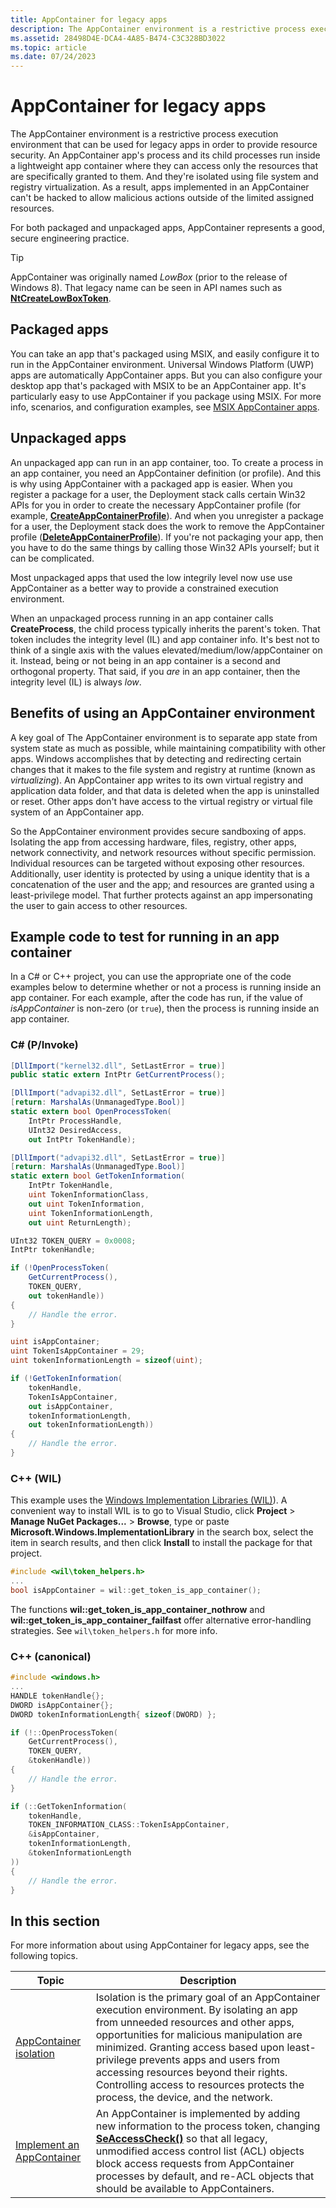 ```yaml
---
title: AppContainer for legacy apps
description: The AppContainer environment is a restrictive process execution environment that can be used for legacy apps in order to provide resource security.
ms.assetid: 28498D4E-DCA4-4A85-B474-C3C328BD3022
ms.topic: article
ms.date: 07/24/2023
---
```


# AppContainer for legacy apps

The AppContainer environment is a restrictive process execution environment that can be used for legacy apps in order to provide resource security. An AppContainer app's process and its child processes run inside a lightweight app container where they can access only the resources that are specifically granted to them. And they're isolated using file system and registry virtualization. As a result, apps implemented in an AppContainer can't be hacked to allow malicious actions outside of the limited assigned resources.

For both packaged and unpackaged apps, AppContainer represents a good, secure engineering practice.

> [!TIP]
> AppContainer was originally named *LowBox* (prior to the release of Windows 8). That legacy name can be seen in API names such as [**NtCreateLowBoxToken**](/windows/win32/secauthz/ntcreatelowboxtoken).

## Packaged apps

You can take an app that's packaged using MSIX, and easily configure it to run in the AppContainer environment. Universal Windows Platform (UWP) apps are automatically AppContainer apps. But you can also configure your desktop app that's packaged with MSIX to be an AppContainer app. It's particularly easy to use AppContainer if you package using MSIX. For more info, scenarios, and configuration examples, see [MSIX AppContainer apps](/windows/msix/msix-container).

## Unpackaged apps

An unpackaged app can run in an app container, too. To create a process in an app container, you need an AppContainer definition (or profile). And this is why using AppContainer with a packaged app is easier. When you register a package for a user, the Deployment stack calls certain Win32 APIs for you in order to create the necessary AppContainer profile (for example, [**CreateAppContainerProfile**](/windows/win32/api/userenv/nf-userenv-createappcontainerprofile)). And when you unregister a package for a user, the Deployment stack does the work to remove the AppContainer profile ([**DeleteAppContainerProfile**](/windows/win32/api/userenv/nf-userenv-deleteappcontainerprofile)). If you're not packaging your app, then you have to do the same things by calling those Win32 APIs yourself; but it can be complicated.

Most unpackaged apps that used the low integrily level now use use AppContainer as a better way to provide a constrained execution environment.

When an unpackaged process running in an app container calls **CreateProcess**, the child process typically inherits the parent's token. That token includes the integrity level (IL) and app container info. It's best not to think of a single axis with the values elevated/medium/low/appContainer on it. Instead, being or not being in an app container is a second and orthogonal property. That said, if you *are* in an app container, then the integrity level (IL) is always *low*.

## Benefits of using an AppContainer environment

A key goal of The AppContainer environment is to separate app state from system state as much as possible, while maintaining compatibility with other apps. Windows accomplishes that by detecting and redirecting certain changes that it makes to the file system and registry at runtime (known as *virtualizing*). An AppContainer app writes to its own virtual registry and application data folder, and that data is deleted when the app is uninstalled or reset. Other apps don't have access to the virtual registry or virtual file system of an AppContainer app.

So the AppContainer environment provides secure sandboxing of apps. Isolating the app from accessing hardware, files, registry, other apps, network connectivity, and network resources without specific permission. Individual resources can be targeted without exposing other resources. Additionally, user identity is protected by using a unique identity that is a concatenation of the user and the app; and resources are granted using a least-privilege model. That further protects against an app impersonating the user to gain access to other resources.

## Example code to test for running in an app container

In a C# or C++ project, you can use the appropriate one of the code examples below to determine whether or not a process is running inside an app container. For each example, after the code has run, if the value of *isAppContainer* is non-zero (or `true`), then the process is running inside an app container.

### C# (P/Invoke)

```csharp
[DllImport("kernel32.dll", SetLastError = true)]
public static extern IntPtr GetCurrentProcess();

[DllImport("advapi32.dll", SetLastError = true)]
[return: MarshalAs(UnmanagedType.Bool)]
static extern bool OpenProcessToken(
    IntPtr ProcessHandle,
    UInt32 DesiredAccess,
    out IntPtr TokenHandle);

[DllImport("advapi32.dll", SetLastError = true)]
[return: MarshalAs(UnmanagedType.Bool)]
static extern bool GetTokenInformation(
    IntPtr TokenHandle,
    uint TokenInformationClass,
    out uint TokenInformation,
    uint TokenInformationLength,
    out uint ReturnLength);

UInt32 TOKEN_QUERY = 0x0008;
IntPtr tokenHandle;

if (!OpenProcessToken(
    GetCurrentProcess(),
    TOKEN_QUERY,
    out tokenHandle))
{
    // Handle the error.
}

uint isAppContainer;
uint TokenIsAppContainer = 29;
uint tokenInformationLength = sizeof(uint);

if (!GetTokenInformation(
    tokenHandle,
    TokenIsAppContainer,
    out isAppContainer,
    tokenInformationLength,
    out tokenInformationLength))
{
    // Handle the error.
}
```

### C++ (WIL)

This example uses the [Windows Implementation Libraries (WIL)](https://github.com/Microsoft/wil)). A convenient way to install WIL is to go to Visual Studio, click **Project** \> **Manage NuGet Packages...** \> **Browse**, type or paste **Microsoft.Windows.ImplementationLibrary** in the search box, select the item in search results, and then click **Install** to install the package for that project.

```cpp
#include <wil\token_helpers.h>
...
bool isAppContainer = wil::get_token_is_app_container();
```

The functions **wil::get_token_is_app_container_nothrow** and **wil::get_token_is_app_container_failfast** offer alternative error-handling strategies. See `wil\token_helpers.h` for more info.

### C++ (canonical)

```cpp
#include <windows.h>
...
HANDLE tokenHandle{};
DWORD isAppContainer{};
DWORD tokenInformationLength{ sizeof(DWORD) };

if (!::OpenProcessToken(
    GetCurrentProcess(),
    TOKEN_QUERY,
    &tokenHandle))
{
    // Handle the error.
}

if (::GetTokenInformation(
    tokenHandle,
    TOKEN_INFORMATION_CLASS::TokenIsAppContainer,
    &isAppContainer,
    tokenInformationLength,
    &tokenInformationLength
))
{
    // Handle the error.
}
```

## In this section

For more information about using AppContainer for legacy apps, see the following topics.

| Topic | Description |
|-|-|
| [AppContainer isolation](appcontainer-isolation.md) | Isolation is the primary goal of an AppContainer execution environment. By isolating an app from unneeded resources and other apps, opportunities for malicious manipulation are minimized. Granting access based upon least-privilege prevents apps and users from accessing resources beyond their rights. Controlling access to resources protects the process, the device, and the network. |
| [Implement an AppContainer](implementing-an-appcontainer.md) | An AppContainer is implemented by adding new information to the process token, changing [**SeAccessCheck()**](/windows-hardware/drivers/ddi/content/wdm/nf-wdm-seaccesscheck) so that all legacy, unmodified access control list (ACL) objects block access requests from AppContainer processes by default, and re-ACL objects that should be available to AppContainers. |
